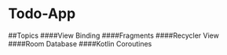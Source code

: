 # Todo-App
##Topics
####View Binding
####Fragments
####Recycler View
####Room Database
####Kotlin Coroutines
